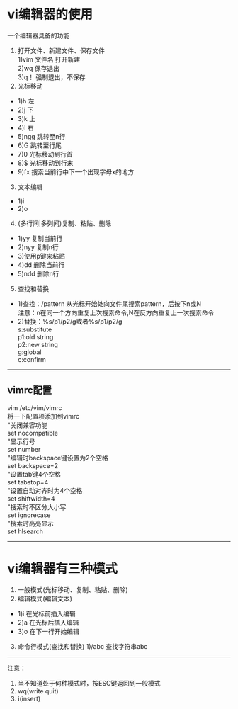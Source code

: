 # vi编辑器的使用
一个编辑器具备的功能
1. 打开文件、新建文件、保存文件  
    1)vim 文件名  打开新建  
    2)wq 保存退出  
    3)q！ 强制退出，不保存  
2. 光标移动  
- 1)h  左  
- 2)j  下  
- 3)k  上  
- 4)l  右  
- 5)ngg 跳转至n行
- 6)G  跳转至行尾    
- 7)0  光标移动到行首  
- 8)$  光标移动到行末  
- 9)fx 搜索当前行中下一个出现字母x的地方    
3. 文本编辑
- 1)i
- 2)o
4. (多行间|多列间)复制、粘贴、删除
- 1)yy 复制当前行
- 2)nyy 复制n行
- 3)使用p键来粘贴
- 4)dd 删除当前行
- 5)ndd 删除n行
5. 查找和替换
- 1)查找：/pattern 从光标开始处向文件尾搜索pattern，后按下n或N  
注意：n在同一个方向重复上次搜索命令,N在反方向重复上一次搜索命令
- 2)替换：%s/p1/p2/g或者%s/p1/p2/g  
s:substitute  
p1:old string  
p2:new string  
g:global  
c:confirm  

***
## vimrc配置
vim /etc/vim/vimrc  
将一下配置项添加到vimrc  
"关闭兼容功能  
set nocompatible  
"显示行号  
set number  
"编辑时backspace键设置为2个空格  
set backspace=2  
"设置tab键4个空格  
set tabstop=4  
"设置自动对齐时为4个空格  
set shiftwidth=4  
"搜索时不区分大小写  
set ignorecase  
"搜索时高亮显示  
set hlsearch  
***
# vi编辑器有三种模式
1. 一般模式(光标移动、复制、粘贴、删除)
2. 编辑模式(编辑文本)  
- 1)i 在光标前插入编辑  
- 2)a 在光标后插入编辑  
- 3)o 在下一行开始编辑 
3. 命令行模式(查找和替换)
    1)/abc 查找字符串abc  
***
注意：
1. 当不知道处于何种模式时，按ESC键返回到一般模式
2. wq(write quit)
3. i(insert)
